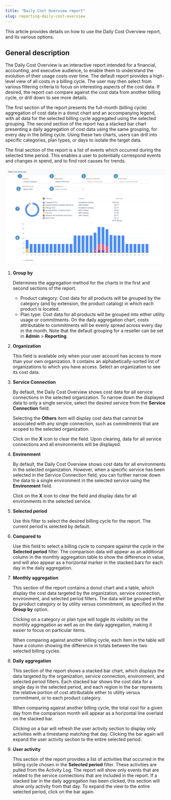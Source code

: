 ```yaml
---
title: "Daily Cost Overview report"
slug: reporting-daily-cost-overview
---
```



This article provides details on how to use the Daily Cost Overview report, and its various options.

## General description

The Daily Cost Overview is an interactive report intended for a financial, accounting, and executive audience, to enable them to understand the evolution of their usage costs over time. The default report provides a high-level view of all costs in a billing cycle. The user may then select from various filtering criteria to focus on interesting aspects of the cost data. If desired, the report can compare against the cost data from another billing cycle, or drill down to see more details.

The first section of the report presents the full-month \(billing cycle\) aggregation of cost data in a donut chart and an accompanying legend, with all data for the selected billing cycle aggregated using the selected grouping. The second section of the report has a stacked bar chart presenting a daily aggregation of cost data using the same grouping, for every day in the billing cycle. Using these two charts, users can drill into specific categories, plan types, or days to isolate the target data.

The final section of the report is a list of events which occurred during the selected time period. This enables a user to potentially correspond events and changes in spend, and to find root causes for trends.

![A screenshot of the Daily Cost Overview Report](/assets/reporting-daily-cost-overview.png)

1.  **Group by**

    Determines the aggregation method for the charts in the first and second sections of the report.

    -   Product category: Cost data for all products will be grouped by the category \(and by extension, the product catalog\) in which each product is located.
    -   Plan type: Cost data for all products will be grouped into either utility usage or commitments. On the daily aggregation chart, costs attributable to commitments will be evenly spread across every day in the month.
    Note that the default grouping for a reseller can be set in **Admin** &gt; **Reporting**.

2.  **Organization**

    This field is available only when your user account has access to more than your own organization. It contains an alphabetically-sorted list of organizations to which you have access. Select an organization to see its cost data.

3.  **Service Connection**

    By default, the Daily Cost Overview shows cost data for all service connections in the selected organization. To narrow down the displayed data to only a single service, select the desired service from the **Service Connection** field.

    Selecting the **Others** item will display cost data that cannot be associated with any single connection, such as commitments that are scoped to the selected organization.

    Click on the **X** icon to clear the field. Upon clearing, data for all service connections and all environments will be displayed.

4.  **Environment**

    By default, the Daily Cost Overview shows cost data for all environments in the selected organization. However, when a specific service has been selected in the Service Connection field, you can further narrow down the data to a single environment in the selected service using the **Environment** field.

    Click on the **X** icon to clear the field and display data for all environments in the selected service.

5.  **Selected period**

    Use this filter to select the desired billing cycle for the report. The current period is selected by default.

6.  **Compared to**

    Use this field to select a billing cycle to compare against the cycle in the **Selected period** filter. The comparison data will appear as an additional column in the monthly aggregation table to show the difference in value, and will also appear as a horizontal marker in the stacked bars for each day in the daily aggregation.

7.  **Monthly aggregation**

    This section of the report contains a donut chart and a table, which display the cost data targeted by the organization, service connection, environment, and selected period filters. The data will be grouped either by product category or by utility versus commitment, as specified in the **Group by** option.

    Clicking on a category or plan type will toggle its visibility on the monthly aggregation as well as on the daily aggregation, making it easier to focus on particular items.

    When comparing against another billing cycle, each item in the table will have a column showing the difference in totals between the two selected billing cycles.

8.  **Daily aggregation**

    This section of the report shows a stacked bar chart, which displays the data targeted by the organization, service connection, environment, and selected period filters. Each stacked bar shows the cost data for a single day in the selected period, and each region in the bar represents the relative portion of cost attributable either to utility versus commitment, or to each product category.

    When comparing against another billing cycle, the total cost for a given day from the comparison month will appear as a horizontal line overlaid on the stacked bar.

    Clicking on a bar will refresh the user activity section to display only activities with a timestamp matching that day. Clicking the bar again will expand the user activity section to the entire selected period.

9.  **User activity**

    This section of the report provides a list of activities that occurred in the billing cycle chosen in the **Selected period** filter. These activities are pulled from the Activity Log. The report will show only events that are related to the service connections that are included in the report. If a stacked bar in the daily aggregation has been clicked, this section will show only activity from that day. To expand the view to the entire selected period, click on the bar again.


